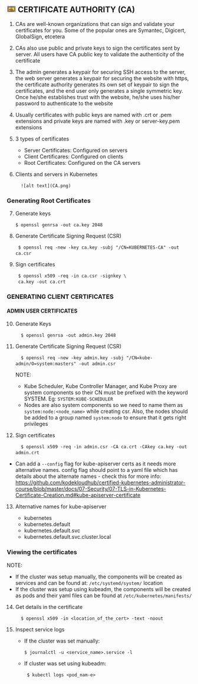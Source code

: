 ## <img src="https://github.com/ShivaniShah06/Kubernetes/raw/main/logos/Certificate.png" width="25"> CERTIFICATE AUTHORITY (CA)

1. CAs are well-known organizations that can sign and validate your certificates for you. Some of the popular ones are Symantec, Digicert, GlobalSign, etcetera
 
2. CAs also use public and private keys to sign the certificates sent by server. All users have CA public key to validate the authenticity of the certificate

3. The admin generates a keypair for securing SSH access to the server, the web server generates a keypair for securing the website with https, the certificate authority generates its own set of keypair to sign the certificates, and the end user only generates a single symmetric key. Once he/she establishes trust with the website, he/she uses his/her password to authenticate to the website

4. Usually certificates with public keys are named with .crt or .pem extensions and private keys are named with .key or server-key.pem extensions

5. 3 types of certificates

     - Server Certificates: Configured on servers
     - Client Certificares: Configured on clients
     - Root Certificates: Configured on the CA servers

6. Clients and servers in Kubernetes

         ![alt text](CA.png)

### Generating Root Certificates

7. Generate keys

       $ openssl genrsa -out ca.key 2048

8. Generate Certificate Signing Request (CSR)
 
        $ openssl req -new -key ca.key -subj "/CN=KUBERNETES-CA" -out ca.csr

9. Sign certificates


        $ openssl x509 -req -in ca.csr -signkey \
        ca.key -out ca.crt

### GENERATING CLIENT CERTIFICATES

#### ADMIN USER CERTIFICATES
10. Generate Keys

          $ openssl genrsa -out admin.key 2048

11. Generate Certificate Signing Request (CSR)
  
          $ openssl req -new -key admin.key -subj "/CN=kube-admin/O=system:masters" -out admin.csr

     NOTE: 
       - Kube Scheduler, Kube Controller Manager, and Kube Proxy are system components so their CN must be prefixed with the keyword SYSTEM. Eg: `SYSTEM:KUBE-SCHEDULER`
       - Nodes are also system components so we need to name them as `system:node:<node_name>` while creating csr. Also, the nodes should be added to a group named `system:node` to ensure that it gets right privileges 

          

12. Sign certificates
  
          $ openssl x509 -req -in admin.csr -CA ca.crt -CAkey ca.key -out admin.crt
* Can add a `--config` flag for kube-apiserver certs as it needs more alternative names. config flag should point to a yaml file which has details about the alternate names - check this for more info: https://github.com/kodekloudhub/certified-kubernetes-administrator-course/blob/master/docs/07-Security/07-TLS-in-Kubernetes-Certificate-Creation.md#kube-apiserver-certificate

13. Alternative names for kube-apiserver

     - kubernetes
     - kubernetes.default
     - kubernetes.default.svc
     - kubernetes.default.svc.cluster.local

### Viewing the certificates

NOTE:
   - If the cluster was setup manually, the components will be created as services and can be found at: `/etc/systemd/system/` location
   - If the cluster was setup using kubeadm, the components will be created as pods and their yaml files can be found at `/etc/kubernetes/manifests/`

14. Get details in the certificate

          $ openssl x509 -in <location_of_the_cert> -text -noout

15. Inspect service logs

      - If the cluster was set manually:

            $ journalctl -u <service_name>.service -l
     
     - If cluster was set using kubeadm:
         
            $ kubectl logs <pod_nam-e>


